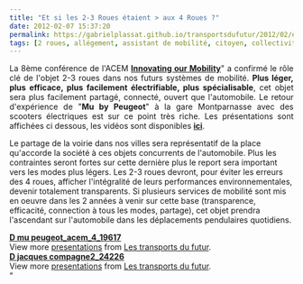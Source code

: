 ```yaml
---
title: "Et si les 2-3 Roues étaient > aux 4 Roues ?"
date: 2012-02-07 15:37:20
permalink: https://gabrielplassat.github.io/transportsdufutur/2012/02/et-si-les-2-3-roues-etaient-aux-4-roues.html
tags: [2 roues, allégement, assistant de mobilité, citoyen, collectivité, commuter, congestion, connectivité, données réelles, Efficacité énergétique, Energie, Infrastructure, internet, management de la mobilité, partage de la voirie, Service de mobilité]
---
```


<p style="text-align: justify">La 8ème conférence de l'ACEM <a href=""http://www.acem.eu/NWSL/newsl30/summaryof8.htm"" target=""_self""><strong>Innovating our Mobility</strong></a>" a confirmé le rôle clé de l'objet 2-3 roues dans nos futurs systèmes de mobilité. <strong>Plus léger, plus efficace, plus facilement électrifiable, plus spécialisable</strong>, cet objet sera plus facilement partagé, connecté, ouvert que l'automobile. Le retour d'expérience de "<strong>Mu by Peugeot</strong>" à la gare Montparnasse avec des scooters électriques est sur ce point très riche. Les présentations sont affichées ci dessous, les vidéos sont disponibles <a href=""http://www.acem.eu/cms/2012_conference.php"" target=""_blank""><strong>ici</strong></a>.</p> <p style=""text-align: justify"">Le partage de la voirie dans nos villes sera représentatif de la place qu'accorde la société à ces objets concurrents de l'automobile. Plus les contraintes seront fortes sur cette dernière plus le report sera important vers les modes plus légers. Les 2-3 roues devront, pour éviter les erreurs des 4 roues, afficher l'intégralité de leurs performances environnementales, devenir totalement transparents. Si plusieurs services de mobilité sont mis en oeuvre dans les 2 années à venir sur cette base (transparence, efficacité, connection à tous les modes, partage), cet objet prendra l'ascendant sur l'automobile dans les déplacements pendulaires quotidiens. </p>  <!--more-->   <div id=""__ss_11462683"" style=""width: 425px""><strong style=""margin: 12px 0 4px""><a href=""http://www.slideshare.net/transportsdufutur/d-mu-peugeotacem419617"" title=""D mu peugeot_acem_4_19617"">D mu peugeot_acem_4_19617</a></strong>         <div style=""padding: 5px 0 12px"">View more <a href=""http://www.slideshare.net/"">presentations</a> from <a href=""http://www.slideshare.net/transportsdufutur"">Les transports du futur</a>.</div> </div> <div id=""__ss_11462667"" style=""width: 425px""><strong style=""margin: 12px 0 4px""><a href=""http://www.slideshare.net/transportsdufutur/d-jacques-compagne224226"" title=""D jacques compagne2_24226"">D jacques compagne2_24226</a></strong>         <div style=""padding: 5px 0 12px"">View more <a href=""http://www.slideshare.net/"">presentations</a> from <a href=""http://www.slideshare.net/transportsdufutur"">Les transports du futur</a>.</div> </div>"

